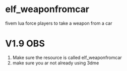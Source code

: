# elf_weaponfromcar
fivem lua force players to take a weapon from a car

# V1.9 OBS
1. Make sure the resource is called elf_weaponfromcar
2. make sure you ar not already using 3dme
